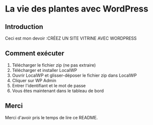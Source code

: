 # La vie des plantes avec WordPress

## Introduction

Ceci est mon devoir :CRÉEZ UN SITE VITRINE AVEC WORDPRESS

## Comment exécuter

1. Télécharger le fichier zip (ne pas extraire)
2. Télécharger et installer LocalWP
3. Ouvrir LocalWP et glisser-déposer le fichier zip dans LocalWP
4. Cliquer sur WP Admin
5. Entrer l'identifiant et le mot de passe
6. Vous êtes maintenant dans le tableau de bord

## Merci

Merci d'avoir pris le temps de lire ce README.
